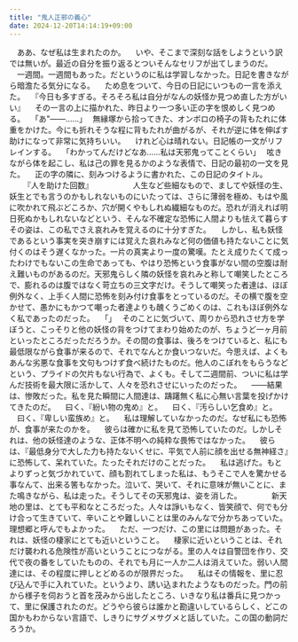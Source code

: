 ```yaml
---
title: "鬼人正邪の義心"
date: 2024-12-20T14:14:19+09:00
---
```

　ああ、なぜ私は生まれたのか。
　いや、そこまで深刻な話をしようという訳では無いが。最近の自分を振り返るとついそんなセリフが出てしまうのだ。
　一週間。一週間もあった。だというのに私は学習しなかった。日記を書きながら暗澹たる気分になる。
　ため息をついて、今日の日記にいつもの一言を添えた。
　『今日も多すぎる。そろそろ私は自分がなんの妖怪か見つめ直した方がいい』
　その一言の上に描かれた、昨日より一つ多い正の字を恨めしく見つめる。
　｢あ"――……｣
　無縁塚から拾ってきた、オンボロの椅子の背もたれに体重をかけた。今にも折れそうな程に背もたれが曲がるが、それが逆に体を伸ばす助けになって非常に気持ちいい。
　けれど心は晴れない。日記帳の一文がリフレインする。
　｢わかってんだけどなあ……私は天邪鬼ってことくらい｣
　呟きながら体を起こし、私は己の罪を見るかのような表情で、日記の最初の一文を見た。
　正の字の隣に、刻みつけるように書かれた、この日記のタイトル。
　
　『人を助けた回数』
　
　
　
　人生など些細なもので、ましてや妖怪の生、妖生とでも言うのかもしれないものにいたっては、さらに薄弱を極め、もはや風に吹かれて飛ぶどころか、穴が開くやもしれぬ繊細なものだ。恐れが消えれば明日死ぬかもしれないなどという、そんな不確定な恐怖に人間よりも怯えて暮らすその姿は、この私でさえ哀れみを覚えるのに十分すぎた。
　しかし、私も妖怪であるという事実を突き崩すには覚えた哀れみなど何の価値も持たないことに気付くのはそう遅くなかった。一片の真実より一度の驚嘆。たとえ成りたくて成ったわけでもないこの生命であっても、やはり恐怖という食事がない間の空腹は耐え難いものがあるのだ。天邪鬼らしく隣の妖怪を哀れみと称して嘲笑したところで、膨れるのは腹ではなく苛立ちの三文字だけ。そうして嘲笑った者達は、ほぼ例外なく、上手く人間に恐怖を刻み付け食事をとっているのだ。その横で腹を空かせて、愚かにもかつて嘲った者達よりも醜くうごめくのは、これもほぼ例外なく私であったのだった。
　｢｣
　そのことに気づいて、周りから恐れさせ方を学ぼうと、こっそりと他の妖怪の背をつけてまわり始めたのが、ちょうど一ヶ月前といったところだっただろうか。その間の食事は、後ろをつけていると、私にも最低限ながら食事が来るので、それでなんとか食いつないだ。今思えば、よくもあんな劣悪な食事を文句もつけず食べ続けたものだ。他人のこぼれをもらうなどという、プライドの欠片もない行為で、よくも。そして二週間前、ついに私は学んだ技術を最大限に活かして、人々を恐れさせにいったのだった。
　――結果は、惨敗だった。私を見た瞬間に人間達は、躊躇無く私に心無い言葉を投げかけてきたのだ。
　曰く、『紛い物の鬼め』と。
　曰く、『汚らしい乞食め』と。
　曰く、『卑しい蛮族め』と。
　私は理解していなかったのだ。なぜ私にも恐怖が、食事が来たのかを。
　彼らは確かに私を見て恐怖していたのだ。しかしそれは、他の妖怪達のような、正体不明への純粋な畏怖ではなかった。
　彼らは、『最低身分で大した力も持たないくせに、平気で人前に顔を出せる無神経さ』に恐怖して、呆れていた。たったそれだけのことだった。
　私は逃げた。もとよりずっと気づかれていて、顔も割れてしまった私は、もうそこで人を驚かせる事なんて、出来る筈もなかった。泣いて、哭いて、それに意味が無いことに、また鳴きながら、私は走った。そうしてその天邪鬼は、姿を消した。
　
　
　新天地の里は、とても平和なところだった。人々は諍いもなく、皆笑顔で、何でも分け合って生きていて、辛いことや難しいことは里のみんなで分かちあっていた。理想郷と呼んでもよかった。
　ただ、一つだけ、この里には問題があった。それは、妖怪の棲家にとても近いということ。
　棲家に近いということは、それだけ襲われる危険性が高いということにつながる。里の人々は自警団を作り、交代で夜の番をしていたものの、それでも月に一人か二人は消えていた。弱い人間達には、その程度に押しとどめるのが限界だった。
　私はその情報を、里に忍び込んで手に入れていた。というより、誘い込まれたようなものだった。門の前から様子を伺おうと首を茂みから出したところ、いきなり私は番兵に見つかって、里に保護されたのだ。どうやら彼らは誰かと勘違いしているらしく、どこの国かもわからない言語で、しきりにサグメサグメと話していた。この国の動詞だろうか。
